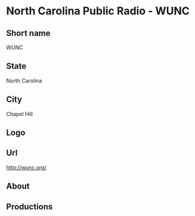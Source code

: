 # North Carolina Public Radio - WUNC

## Short name

WUNC

## State

North Carolina

## City

Chapel Hill

## Logo


## Url

http://wunc.org/

## About


## Productions

